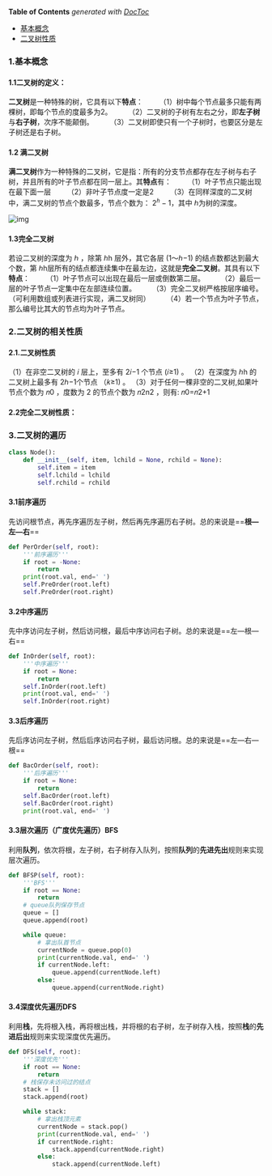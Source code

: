 <!-- START doctoc generated TOC please keep comment here to allow auto update -->
<!-- DON'T EDIT THIS SECTION, INSTEAD RE-RUN doctoc TO UPDATE -->
**Table of Contents**  *generated with [DocToc](https://github.com/thlorenz/doctoc)*

- [基本概念](#%E5%9F%BA%E6%9C%AC%E6%A6%82%E5%BF%B5)
- [二叉树性质](#%E4%BA%8C%E5%8F%89%E6%A0%91%E6%80%A7%E8%B4%A8)

<!-- END doctoc generated TOC please keep comment here to allow auto update -->

### 1.基本概念

#### 1.1二叉树的定义：

**二叉树**是一种特殊的树，它具有以下**特点**：
  （1）树中每个节点最多只能有两棵树，即每个节点的度最多为2。
  （2）二叉树的子树有左右之分，即**左子树**与**右子树**，次序不能颠倒。
  （3）二叉树即使只有一个子树时，也要区分是左子树还是右子树。

#### 1.2 满二叉树

**满二叉树**作为一种特殊的二叉树，它是指：所有的分支节点都存在左子树与右子树，并且所有的叶子节点都在同一层上。其**特点**有：
  （1）叶子节点只能出现在最下面一层
  （2）非叶子节点度一定是2
  （3）在同样深度的二叉树中，满二叉树的节点个数最多，节点个数为： $2^ℎ−1$，其中 ℎ为树的深度。

![img](https://images2018.cnblogs.com/blog/1238724/201806/1238724-20180606092810468-1633337399.jpg)

#### 1.3完全二叉树

若设二叉树的深度为 ℎ ，除第 ℎh 层外，其它各层 (1～ℎ−1) 的结点数都达到最大个数，第 ℎh层所有的结点都连续集中在最左边，这就是**完全二叉树**。其具有以下**特点**：
  （1）叶子节点可以出现在最后一层或倒数第二层。
  （2）最后一层的叶子节点一定集中在左部连续位置。
  （3）完全二叉树严格按层序编号。（可利用数组或列表进行实现，满二叉树同）
  （4）若一个节点为叶子节点，那么编号比其大的节点均为叶子节点。

### 2.二叉树的相关性质

#### 2.1.二叉树性质

（1）在非空二叉树的 𝑖 层上，至多有 2𝑖−1 个节点 (𝑖≥1) 。
（2）在深度为 ℎh 的二叉树上最多有 2ℎ−1个节点 （𝑘≥1) 。
（3）对于任何一棵非空的二叉树,如果叶节点个数为 𝑛0 ，度数为 2 的节点个数为 𝑛2n2 ，则有: 𝑛0=𝑛2+1

#### 2.2完全二叉树性质：



### 3.二叉树的遍历

```python
class Node():
    def __init__(self, item, lchild = None, rchild = None):
        self.item = item
        self.lchild = lchild 
        self.rchild = rchild
```



#### 3.1前序遍历

先访问根节点，再先序遍历左子树，然后再先序遍历右子树。总的来说是==**根—左—右**==

```python
def PerOrder(self, root):
    '''前序遍历'''
    if root = -None:
        return
    print(root.val, end=' ')
    self.PreOrder(root.left)
    self.PreOrder(root.right)
```

#### 3.2中序遍历

先中序访问左子树，然后访问根，最后中序访问右子树。总的来说是==左—根—右==

```python
def InOrder(self, root):
    '''中序遍历'''
    if root = None:
        return
    self.InOrder(root.left)
    print(root.val, end=' ')
    self.InOrder(root.right)
```

#### 3.3后序遍历

先后序访问左子树，然后后序访问右子树，最后访问根。总的来说是==左—右—根==

```python
def BacOrder(self, root):
    '''后序遍历'''
    if root = None:
        return
    self.BacOrder(root.left)
    self.BacOrder(root.right)
    print(root.val, end=' ')
```

#### 3.3层次遍历（广度优先遍历）BFS

利用**队列**，依次将根，左子树，右子树存入队列，按照**队列**的**先进先出**规则来实现层次遍历。



```python
def BFSP(self, root):
    '''BFS'''
    if root == None:
        return
    # queue队列保存节点
    queue = []
    queue.append(root)

    while queue:
        # 拿出队首节点
        currentNode = queue.pop(0)
        print(currentNode.val, end=' ')
        if currentNode.left:
            queue.append(currentNode.left)
        else:
            queue.append(currentNode.right)
```





#### 3.4深度优先遍历DFS

利用**栈**，先将根入栈，再将根出栈，并将根的右子树，左子树存入栈，按照**栈**的**先进后出**规则来实现深度优先遍历。

```python
def DFS(self, root):
    '''深度优先'''
    if root == None:
        return
    # 栈保存未访问过的结点
    stack = []
    stack.append(root)

    while stack:
        # 拿出栈顶元素
        currentNode = stack.pop()
        print(currentNode.val, end=' ')
        if currentNode.right:
            stack.append(currentNode.right)
        else:
            stack.append(currentNode.left)
```

